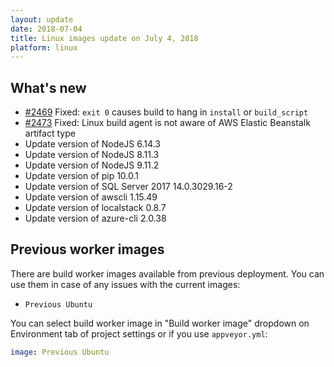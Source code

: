 ```yaml
---
layout: update
date: 2018-07-04
title: Linux images update on July 4, 2018
platform: linux
---
```


## What's new

* [#2469](https://github.com/appveyor/ci/issues/2469) Fixed: `exit 0` causes build to hang in `install` or `build_script`
* [#2473](https://github.com/appveyor/ci/issues/2473) Fixed: Linux build agent is not aware of AWS Elastic Beanstalk artifact type
* Update version of NodeJS 6.14.3
* Update version of NodeJS 8.11.3
* Update version of NodeJS 9.11.2
* Update version of pip 10.0.1
* Update version of SQL Server 2017 14.0.3029.16-2
* Update version of awscli 1.15.49
* Update version of localstack 0.8.7
* Update version of azure-cli 2.0.38

## Previous worker images

There are build worker images available from previous deployment. You can use them in case of any issues with the current images:

* `Previous Ubuntu`

You can select build worker image in "Build worker image" dropdown on Environment tab of project settings or if you use `appveyor.yml`:

```yaml
image: Previous Ubuntu
```